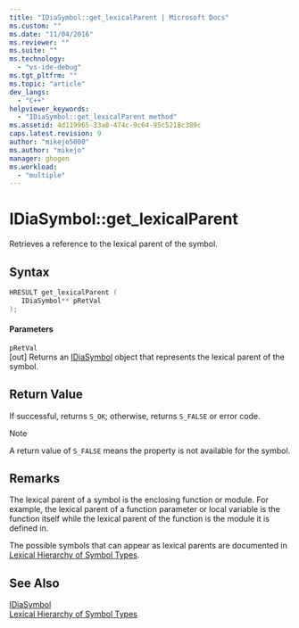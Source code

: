 ```yaml
---
title: "IDiaSymbol::get_lexicalParent | Microsoft Docs"
ms.custom: ""
ms.date: "11/04/2016"
ms.reviewer: ""
ms.suite: ""
ms.technology: 
  - "vs-ide-debug"
ms.tgt_pltfrm: ""
ms.topic: "article"
dev_langs: 
  - "C++"
helpviewer_keywords: 
  - "IDiaSymbol::get_lexicalParent method"
ms.assetid: 4d119965-33a8-474c-9c64-95c5218c389c
caps.latest.revision: 9
author: "mikejo5000"
ms.author: "mikejo"
manager: ghogen
ms.workload: 
  - "multiple"
---
```

# IDiaSymbol::get_lexicalParent
Retrieves a reference to the lexical parent of the symbol.  
  
## Syntax  
  
```C++  
HRESULT get_lexicalParent (   
   IDiaSymbol** pRetVal  
);  
```  
  
#### Parameters  
 `pRetVal`  
 [out] Returns an [IDiaSymbol](../../debugger/debug-interface-access/idiasymbol.md) object that represents the lexical parent of the symbol.  
  
## Return Value  
 If successful, returns `S_OK`; otherwise, returns `S_FALSE` or error code.  
  
> [!NOTE]
>  A return value of `S_FALSE` means the property is not available for the symbol.  
  
## Remarks  
 The lexical parent of a symbol is the enclosing function or module. For example, the lexical parent of a function parameter or local variable is the function itself while the lexical parent of the function is the module it is defined in.  
  
 The possible symbols that can appear as lexical parents are documented in [Lexical Hierarchy of Symbol Types](../../debugger/debug-interface-access/lexical-hierarchy-of-symbol-types.md).  
  
## See Also  
 [IDiaSymbol](../../debugger/debug-interface-access/idiasymbol.md)   
 [Lexical Hierarchy of Symbol Types](../../debugger/debug-interface-access/lexical-hierarchy-of-symbol-types.md)